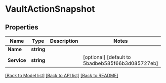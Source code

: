 # VaultActionSnapshot

## Properties

Name | Type | Description | Notes
------------ | ------------- | ------------- | -------------
**Name** | **string** |  | 
**Service** | **string** |  | [optional] [default to 5badbeb585f66b3d085727eb]

[[Back to Model list]](../README.md#documentation-for-models) [[Back to API list]](../README.md#documentation-for-api-endpoints) [[Back to README]](../README.md)


